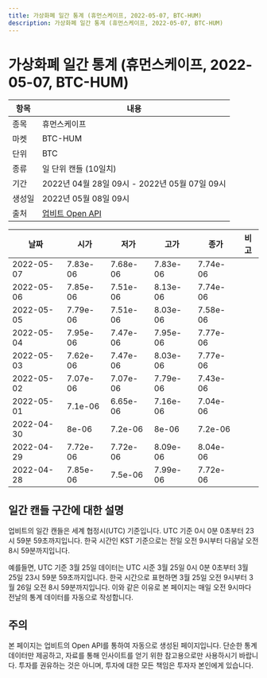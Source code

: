 ```yaml
---
title: 가상화폐 일간 통계 (휴먼스케이프, 2022-05-07, BTC-HUM)
description: 가상화폐 일간 통계 (휴먼스케이프, 2022-05-07, BTC-HUM)
---
```



가상화폐 일간 통계 (휴먼스케이프, 2022-05-07, BTC-HUM)
===

|항목|내용|
|--|--|
|종목|휴먼스케이프|
|마켓|BTC-HUM|
|단위|BTC|
|종류|일 단위 캔들 (10일치)|
|기간|2022년 04월 28일 09시 - 2022년 05월 07일 09시|
|생성일|2022년 05월 08일 09시|
|출처|[업비트 Open API](https://docs.upbit.com)|


|날짜|시가|저가|고가|종가|비고|
|--|--|--|--|--|--|
|2022-05-07|7.83e-06|7.68e-06|7.83e-06|7.74e-06|    |
|2022-05-06|7.85e-06|7.51e-06|8.13e-06|7.74e-06|    |
|2022-05-05|7.79e-06|7.51e-06|8.03e-06|7.58e-06|    |
|2022-05-04|7.95e-06|7.47e-06|7.95e-06|7.77e-06|    |
|2022-05-03|7.62e-06|7.47e-06|8.03e-06|7.77e-06|    |
|2022-05-02|7.07e-06|7.07e-06|7.79e-06|7.43e-06|    |
|2022-05-01|7.1e-06|6.65e-06|7.16e-06|7.04e-06|    |
|2022-04-30|8e-06|7.2e-06|8e-06|7.2e-06|    |
|2022-04-29|7.72e-06|7.72e-06|8.09e-06|8.04e-06|    |
|2022-04-28|7.85e-06|7.5e-06|7.99e-06|7.72e-06|    |


일간 캔들 구간에 대한 설명
---


업비트의 일간 캔들은 세계 협정시(UTC) 기준입니다. 
UTC 기준 0시 0분 0초부터 23시 59분 59초까지입니다. 
한국 시간인 KST 기준으로는 전일 오전 9시부터 다음날 오전 8시 59분까지입니다. 


예를들면, UTC 기준 3월 25일 데이터는 UTC 시준 3월 25일 0시 0분 0초부터 3월 25일 23시 59분 59초까지입니다. 
한국 시간으로 표현하면 3월 25일 오전 9시부터 3월 26일 오전 8시 59분까지입니다. 
이와 같은 이유로 본 페이지는 매일 오전 9시마다 전날의 통계 데이터를 자동으로 작성합니다. 


주의
---


본 페이지는 업비트의 Open API를 통하여 자동으로 생성된 페이지입니다. 
단순한 통계 데이터만 제공하고, 자료를 통해 인사이트를 얻기 위한 참고용으로만 사용하시기 바랍니다. 
투자를 권유하는 것은 아니며, 투자에 대한 모든 책임은 투자자 본인에게 있습니다. 
